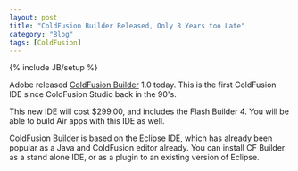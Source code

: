 ```yaml
---
layout: post
title: "ColdFusion Builder Released, Only 8 Years too Late"
category: "Blog"
tags: [ColdFusion]
---
```

{% include JB/setup %}

Adobe released [ColdFusion Builder](http://www.adobe.com/products/coldfusion/buy/#cfb "ColdFusion Builder 1.0") 1.0 today. This is the first ColdFusion IDE since ColdFusion Studio back in the 90's.

This new IDE will cost $299.00, and includes the Flash Builder 4\. You will be able to build Air apps with this IDE as well.

ColdFusion Builder is based on the Eclipse IDE, which has already been popular as a Java and ColdFusion editor already. You can install CF Builder as a stand alone IDE, or as a plugin to an existing version of Eclipse.